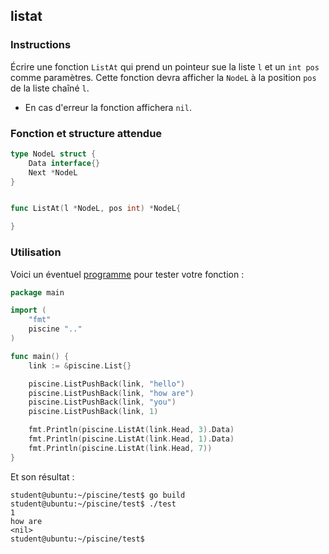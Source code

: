 ## listat

### Instructions

Écrire une fonction `ListAt` qui prend un pointeur sue la liste `l` et un `int pos` comme paramètres. Cette fonction devra afficher la `NodeL` à la position `pos` de la liste chaîné `l`.

- En cas d'erreur la fonction affichera `nil`.

### Fonction et structure attendue

```go
type NodeL struct {
	Data interface{}
	Next *NodeL
}


func ListAt(l *NodeL, pos int) *NodeL{

}
```

### Utilisation

Voici un éventuel [programme](TODO-LINK) pour tester votre fonction :

```go
package main

import (
	"fmt"
	piscine ".."
)

func main() {
	link := &piscine.List{}

	piscine.ListPushBack(link, "hello")
	piscine.ListPushBack(link, "how are")
	piscine.ListPushBack(link, "you")
	piscine.ListPushBack(link, 1)

	fmt.Println(piscine.ListAt(link.Head, 3).Data)
	fmt.Println(piscine.ListAt(link.Head, 1).Data)
	fmt.Println(piscine.ListAt(link.Head, 7))
}

```

Et son résultat :

```console
student@ubuntu:~/piscine/test$ go build
student@ubuntu:~/piscine/test$ ./test
1
how are
<nil>
student@ubuntu:~/piscine/test$
```
